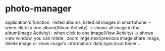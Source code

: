 # photo-manager
application's function:
-listed albums, listed all images in smartphone.
-when click to one album(Album Activity) -> shows all image in that album(Image Activity) .
when click to one image(View Activity) -> shows view window, you can rotate , zoom imge,next/previous image,share image, delete image or show image's information: date,type,local folder....
